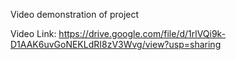 Video demonstration of project

Video Link: https://drive.google.com/file/d/1rlVQi9k-D1AAK6uvGoNEKLdRI8zV3Wvg/view?usp=sharing
